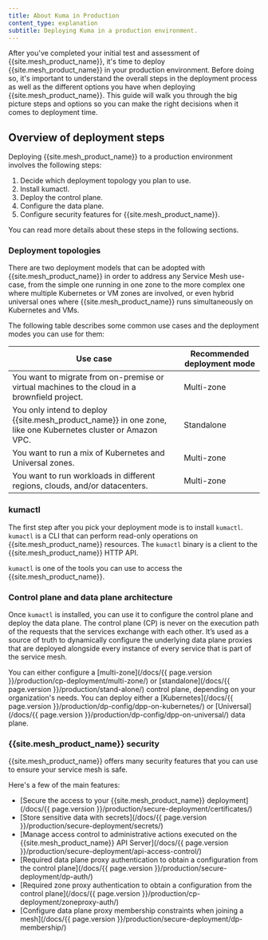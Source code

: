 ```yaml
---
title: About Kuma in Production 
content_type: explanation
subtitle: Deploying Kuma in a production environment. 
---
```


After you've completed your initial test and assessment of {{site.mesh_product_name}}, it's time to deploy {{site.mesh_product_name}} in your production environment. Before doing so, it's important to understand the overall steps in the deployment process as well as the different options you have when deploying {{site.mesh_product_name}}. This guide will walk you through the big picture steps and options so you can make the right decisions when it comes to deployment time.

## Overview of deployment steps

Deploying {{site.mesh_product_name}} to a production environment involves the following steps:

1. Decide which deployment topology you plan to use.
1. Install kumactl.
1. Deploy the control plane.
1. Configure the data plane.
1. Configure security features for {{site.mesh_product_name}}.

You can read more details about these steps in the following sections.

### Deployment topologies

There are two deployment models that can be adopted with {{site.mesh_product_name}} in order to address any Service Mesh use-case, from the simple one running in one zone to the more complex one where multiple Kubernetes or VM zones are involved, or even hybrid universal ones where {{site.mesh_product_name}} runs simultaneously on Kubernetes and VMs.

The following table describes some common use cases and the deployment modes you can use for them:

| Use case | Recommended deployment mode |
| -------- | --------------------------- |
| You want to migrate from on-premise or virtual machines to the cloud in a brownfield project. | Multi-zone |
| You only intend to deploy {{site.mesh_product_name}} in one zone, like one Kubernetes cluster or Amazon VPC. | Standalone |
| You want to run a mix of Kubernetes and Universal zones. | Multi-zone |
| You want to run workloads in different regions, clouds, and/or datacenters. | Multi-zone |

### kumactl

The first step after you pick your deployment mode is to install `kumactl`. `kumactl` is a CLI that can perform read-only operations on {{site.mesh_product_name}} resources. The `kumactl` binary is a client to the {{site.mesh_product_name}} HTTP API. 

`kumactl` is one of the tools you can use to access the {{site.mesh_product_name}}.

### Control plane and data plane architecture

Once `kumactl` is installed, you can use it to configure the control plane and deploy the data plane. The control plane (CP) is never on the execution path of the requests that the services exchange with each other. It’s used as a source of truth to dynamically configure the underlying data plane proxies that are deployed alongside every instance of every service that is part of the service mesh.

You can either configure a [multi-zone](/docs/{{ page.version }}/production/cp-deployment/multi-zone/) or [standalone](/docs/{{ page.version }}/production/stand-alone/) control plane, depending on your organization's needs. You can deploy either a [Kubernetes](/docs/{{ page.version }}/production/dp-config/dpp-on-kubernetes/) or [Universal](/docs/{{ page.version }}/production/dp-config/dpp-on-universal/) data plane.

### {{site.mesh_product_name}} security

{{site.mesh_product_name}} offers many security features that you can use to ensure your service mesh is safe.

Here's a few of the main features:

* [Secure the access to your {{site.mesh_product_name}} deployment](/docs/{{ page.version }}/production/secure-deployment/certificates/)
* [Store sensitive data with secrets](/docs/{{ page.version }}/production/secure-deployment/secrets/)
* [Manage access control to administrative actions executed on the {{site.mesh_product_name}} API Server](/docs/{{ page.version }}/production/secure-deployment/api-access-control/)
* [Required data plane proxy authentication to obtain a configuration from the control plane](/docs/{{ page.version }}/production/secure-deployment/dp-auth/)
* [Required zone proxy authentication to obtain a configuration from the control plane](/docs/{{ page.version }}/production/cp-deployment/zoneproxy-auth/)
* [Configure data plane proxy membership constraints when joining a mesh](/docs/{{ page.version }}/production/secure-deployment/dp-membership/)